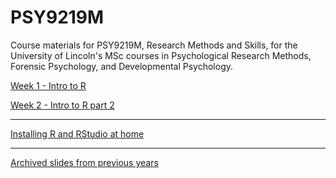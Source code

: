 # PSY9219M

Course materials for PSY9219M, Research Methods and Skills, for the University of Lincoln's MSc courses in Psychological Research Methods, Forensic Psychology, and Developmental Psychology.

[Week 1 - Intro to R](Week-1-intro-to-R.html)

[Week 2 - Intro to R part 2](Week-2-Basic_R.html)

---
[Installing R and RStudio at home](Installing-R.html)

---
[Archived slides from previous years](archived/README.html)